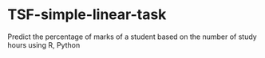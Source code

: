 # TSF-simple-linear-task
Predict the percentage of marks of a student based on the number of study hours using R, Python
